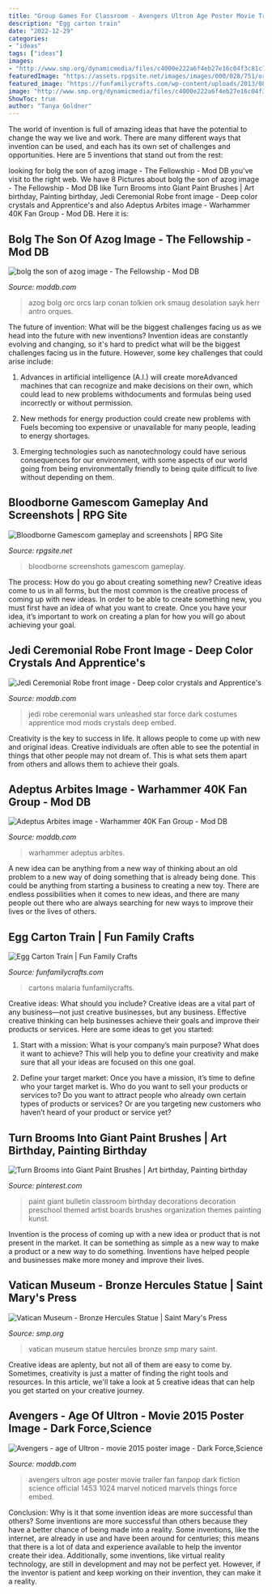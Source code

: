 ```yaml
---
title: "Group Games For Classroom - Avengers Ultron Age Poster Movie Trailer Fan Fanpop Dark Fiction Science Official 1453 1024 Marvel Noticed Marvels Things Force Embed"
description: "Egg carton train"
date: "2022-12-29"
categories:
- "ideas"
tags: ["ideas"]
images:
- "http://www.smp.org/dynamicmedia/files/c4000e222a6f4eb27e16c04f3c81c78c/Vatican_Musuem_099.JPG"
featuredImage: "https://assets.rpgsite.net/images/images/000/028/751/original/BB_Aug132014_06.jpg"
featured_image: "https://funfamilycrafts.com/wp-content/uploads/2013/08/egg_carton_train.jpg"
image: "http://www.smp.org/dynamicmedia/files/c4000e222a6f4eb27e16c04f3c81c78c/Vatican_Musuem_099.JPG"
ShowToc: true
author: "Tanya Goldner"
---
```



The world of invention is full of amazing ideas that have the potential to change the way we live and work. There are many different ways that invention can be used, and each has its own set of challenges and opportunities. Here are 5 inventions that stand out from the rest:

	

		
looking for bolg the son of azog image - The Fellowship - Mod DB you've visit to the right web. We have 8 Pictures about bolg the son of azog image - The Fellowship - Mod DB like Turn Brooms into Giant Paint Brushes | Art birthday, Painting birthday, Jedi Ceremonial Robe front image - Deep color crystals and Apprentice&#039;s and also Adeptus Arbites image - Warhammer 40K Fan Group - Mod DB. Here it is:
		
    
## Bolg The Son Of Azog Image - The Fellowship - Mod DB

<img loading=lazy src="https://media.moddb.com/cache/images/groups/1/2/1488/thumb_620x2000/617222_370216733071684_1565281970_o.jpg" onerror="this.onerror=null;this.src='https://tse2.mm.bing.net/th?id=OIP.RVGvW7wWLo3_gygBm4DBcAHaKi&amp;pid=15.1';" alt="bolg the son of azog image - The Fellowship - Mod DB">

_Source: moddb.com_

>azog bolg orc orcs larp conan tolkien ork smaug desolation sayk herr antro orques. 

	

The future of invention: What will be the biggest challenges facing us as we head into the future with new inventions?
Invention ideas are constantly evolving and changing, so it's hard to predict what will be the biggest challenges facing us in the future. However, some key challenges that could arise include:
1. Advances in artificial intelligence (A.I.) will create moreAdvanced machines that can recognize and make decisions on their own, which could lead to new problems withdocuments and formulas being used incorrectly or without permission.

2. New methods for energy production could create new problems with Fuels becoming too expensive or unavailable for many people, leading to energy shortages.

3. Emerging technologies such as nanotechnology could have serious consequences for our environment, with some aspects of our world going from being environmentally friendly to being quite difficult to live without depending on them.

    
## Bloodborne Gamescom Gameplay And Screenshots | RPG Site

<img loading=lazy src="https://assets.rpgsite.net/images/images/000/028/751/original/BB_Aug132014_06.jpg" onerror="this.onerror=null;this.src='https://tse4.mm.bing.net/th?id=OIP.uZhqyLvU_u_IP8_krUOPfwHaEK&amp;pid=15.1';" alt="Bloodborne Gamescom gameplay and screenshots | RPG Site">

_Source: rpgsite.net_

>bloodborne screenshots gamescom gameplay. 

	

The process: How do you go about creating something new?
Creative ideas come to us in all forms, but the most common is the creative process of coming up with new ideas. In order to be able to create something new, you must first have an idea of what you want to create. Once you have your idea, it’s important to work on creating a plan for how you will go about achieving your goal.

    
## Jedi Ceremonial Robe Front Image - Deep Color Crystals And Apprentice&#039;s

<img loading=lazy src="https://media.moddb.com/cache/images/mods/1/20/19066/thumb_620x2000/Jedi_Ceremonial_Robe_front.jpg" onerror="this.onerror=null;this.src='https://tse1.mm.bing.net/th?id=OIP.MHbzUQ7sOFgBW7geP7P2vgHaKE&amp;pid=15.1';" alt="Jedi Ceremonial Robe front image - Deep color crystals and Apprentice&#039;s">

_Source: moddb.com_

>jedi robe ceremonial wars unleashed star force dark costumes apprentice mod mods crystals deep embed. 

	

Creativity is the key to success in life. It allows people to come up with new and original ideas. Creative individuals are often able to see the potential in things that other people may not dream of. This is what sets them apart from others and allows them to achieve their goals.

    
## Adeptus Arbites Image - Warhammer 40K Fan Group - Mod DB

<img loading=lazy src="https://media.moddb.com/cache/images/groups/1/3/2055/thumb_620x2000/warhammer_40k_dark_heresy_17_book_of_judgement_by_thefirstangel-d4gy22n.1.jpg" onerror="this.onerror=null;this.src='https://tse4.mm.bing.net/th?id=OIP.wnoxUa8Pdf1ukBp4BNw51AHaIH&amp;pid=15.1';" alt="Adeptus Arbites image - Warhammer 40K Fan Group - Mod DB">

_Source: moddb.com_

>warhammer adeptus arbites. 

	

A new idea can be anything from a new way of thinking about an old problem to a new way of doing something that is already being done. This could be anything from starting a business to creating a new toy. There are endless possibilities when it comes to new ideas, and there are many people out there who are always searching for new ways to improve their lives or the lives of others.

    
## Egg Carton Train | Fun Family Crafts

<img loading=lazy src="https://funfamilycrafts.com/wp-content/uploads/2013/08/egg_carton_train.jpg" onerror="this.onerror=null;this.src='https://tse1.mm.bing.net/th?id=OIP.fXCWtSJdH7H1MQsqR3DYzgHaJ4&amp;pid=15.1';" alt="Egg Carton Train | Fun Family Crafts">

_Source: funfamilycrafts.com_

>cartons malaria funfamilycrafts. 

	

Creative ideas: What should you include?
Creative ideas are a vital part of any business—not just creative businesses, but any business. Effective creative thinking can help businesses achieve their goals and improve their products or services. Here are some ideas to get you started:
1. Start with a mission: What is your company’s main purpose? What does it want to achieve? This will help you to define your creativity and make sure that all your ideas are focused on this one goal.

2. Define your target market: Once you have a mission, it’s time to define who your target market is. Who do you want to sell your products or services to? Do you want to attract people who already own certain types of products or services? Or are you targeting new customers who haven’t heard of your product or service yet?

    
## Turn Brooms Into Giant Paint Brushes | Art Birthday, Painting Birthday

<img loading=lazy src="https://i.pinimg.com/736x/2e/6a/a5/2e6aa58120ca9325cf4f3d2cec00ec48.jpg" onerror="this.onerror=null;this.src='https://tse2.mm.bing.net/th?id=OIP.Hx3NNee9fpppb26Ak6r6qAHaKQ&amp;pid=15.1';" alt="Turn Brooms into Giant Paint Brushes | Art birthday, Painting birthday">

_Source: pinterest.com_

>paint giant bulletin classroom birthday decorations decoration preschool themed artist boards brushes organization themes painting kunst. 

	

Invention is the process of coming up with a new idea or product that is not present in the market. It can be something as simple as a new way to make a product or a new way to do something. Inventions have helped people and businesses make more money and improve their lives.

    
## Vatican Museum - Bronze Hercules Statue | Saint Mary&#039;s Press

<img loading=lazy src="http://www.smp.org/dynamicmedia/files/c4000e222a6f4eb27e16c04f3c81c78c/Vatican_Musuem_099.JPG" onerror="this.onerror=null;this.src='https://tse1.mm.bing.net/th?id=OIP.xAAOIipvTrJ-FsBPPIHHjAHaJ1&amp;pid=15.1';" alt="Vatican Museum - Bronze Hercules Statue | Saint Mary&#039;s Press">

_Source: smp.org_

>vatican museum statue hercules bronze smp mary saint. 

	

Creative ideas are aplenty, but not all of them are easy to come by. Sometimes, creativity is just a matter of finding the right tools and resources. In this article, we'll take a look at 5 creative ideas that can help you get started on your creative journey.

    
## Avengers - Age Of Ultron - Movie 2015 Poster Image - Dark Force,Science

<img loading=lazy src="https://media.moddb.com/cache/images/groups/1/9/8215/thumb_620x2000/Avengers-age-of-Ultron-poster-the-avengers-age-of-ultron-37434941-1024-1453.jpg" onerror="this.onerror=null;this.src='https://tse2.mm.bing.net/th?id=OIP.lnTraUinw9hQ2IzXp1bpVwHaKg&amp;pid=15.1';" alt="Avengers - age of Ultron - movie 2015 poster image - Dark Force,Science">

_Source: moddb.com_

>avengers ultron age poster movie trailer fan fanpop dark fiction science official 1453 1024 marvel noticed marvels things force embed. 

	

Conclusion: Why is it that some invention ideas are more successful than others?
Some inventions are more successful than others because they have a better chance of being made into a reality. Some inventions, like the internet, are already in use and have been around for centuries; this means that there is a lot of data and experience available to help the inventor create their idea. Additionally, some inventions, like virtual reality technology, are still in development and may not be perfect yet. However, if the inventor is patient and keep working on their invention, they can make it a reality.


